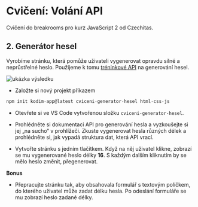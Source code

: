 # Cvičení: Volání API

Cvičení do breakrooms pro kurz JavaScript 2 od Czechitas.

## 2. Generátor hesel

Vyrobíme stránku, která pomůže uživateli vygenerovat opravdu silné a neprůstřelné heslo. Použijeme k tomu [tréninkové API](https://apps.kodim.cz/daweb/trening-api/docs/heslo) na generování hesel.

![ukázka výsledku](https://kodim.cz/cms/assets/kurzy/daweb/js2/server-komunikace/cv-volani-api/cvlekce%3Egenerator-hesel/ukazka.gif)

- Založte si nový projekt příkazem

```javascript
npm init kodim-app@latest cviceni-generator-hesel html-css-js
```
- Otevřete si ve VS Code vytvořenou složku `cviceni-generator-hesel`.

- Prohlédněte si dokumentaci API pro generování hesla a vyzkoušejte si jej „na sucho“ v prohlížeči. Zkuste vygenerovat hesla různých délek a prohlédněte si, jak vypadá struktura dat, která API vrací.

- Vytvořte stránku s jedním tlačítkem. Když na něj uživatel klikne, zobrazí se mu vygenerované heslo délky **16**. S každým dalším kliknutím by se mělo heslo změnit, přegenerovat.

**Bonus**
- Přepracujte stránku tak, aby obsahovala formulář s textovým políčkem, do kterého uživatel může zadat délku hesla. Po odeslání formuláře se mu zobrazí heslo zadané délky.